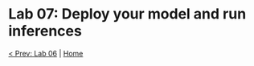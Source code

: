 # Lab 07: Deploy your model and run inferences

[< Prev: Lab 06](./06-lab.md) | [Home](./readme.md)
